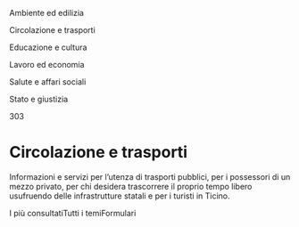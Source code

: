 Ambiente ed edilizia

Circolazione e trasporti

Educazione e cultura

Lavoro ed economia

Salute e affari sociali

Stato e giustizia

303

# Circolazione e trasporti

Informazioni e servizi per l’utenza di trasporti pubblici, per i possessori di
un mezzo privato, per chi desidera trascorrere il proprio tempo libero
usufruendo delle infrastrutture statali e per i turisti in Ticino.

I più consultatiTutti i temiFormulari

